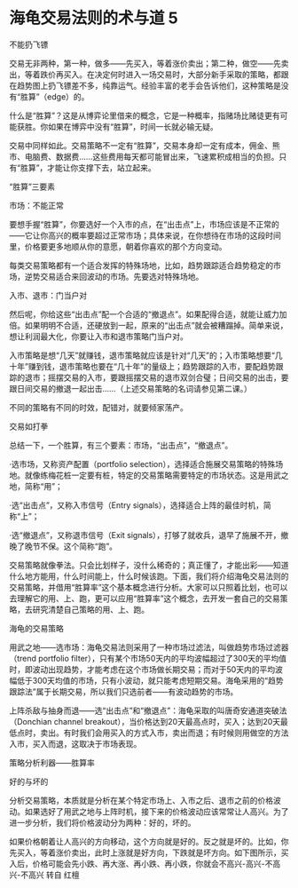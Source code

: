 # 海龟交易法则的术与道 5

不能扔飞镖

交易无非两种，第一种，做多——先买入，等着涨价卖出；第二种，做空——先卖出，等着跌价再买入。在决定何时进入一场交易时，大部分新手采取的策略，都跟在趋势图上扔飞镖差不多，纯靠运气。经验丰富的老手会告诉他们，这种策略是没有“胜算”（edge）的。

什么是“胜算”？这是从博弈论里借来的概念，它是一种概率，指赌场比赌徒更有可能获胜。你如果在博弈中没有“胜算”，时间一长就必输无疑。

交易中同样如此。交易策略不一定有“胜算”，交易本身却一定有成本，佣金、熊市、电脑费、数据费……这些费用每天都可能冒出来，飞速累积成相当的负担。只有“胜算”，才能让你支撑下去，站立起来。

“胜算”三要素

市场：不能正常

要想手握“胜算”，你要选好一个入市的点，在“出击点”上，市场应该是不正常的——它让你高兴的概率要超过正常市场；具体来说，在你想待在市场的这段时间里，价格要更多地顺从你的意愿，朝着你喜欢的那个方向变动。

每类交易策略都有一个适合发挥的特殊场地，比如，趋势跟踪适合趋势稳定的市场，逆势交易适合来回波动的市场。先要选对特殊场地。

入市、退市：门当户对

然后呢，你给这些“出击点”配一个合适的“撤退点”。如果配得合适，就能让威力加倍。如果明明不合适，还硬放到一起，原来的“出击点”就会被糟蹋掉。简单来说，想让利润最大化，你要让入市和退市策略门当户对。

入市策略是想“几天”就赚钱，退市策略就应该是针对“几天”的；入市策略想要“几十年”赚到钱，退市策略也要在“几十年”的量级上；趋势跟踪的入市，要配趋势跟踪的退市；摇摆交易的入市，要跟摇摆交易的退市双剑合璧；日间交易的出击，要跟日间交易的撤退一起出击……（上述交易策略的名词请参见第二课。）

不同的策略有不同的时效，配错对，就要倾家荡产。

交易如打拳

总结一下，一个胜算，有三个要素：市场，“出击点”，“撤退点”。

·选市场，又称资产配置（portfolio selection），选择适合施展交易策略的特殊场地。就像练梅花桩一定要有桩，特定的交易策略需要特定的市场状态。这是用武之地，简称“用”；

·选“出击点”，又称入市信号（Entry signals），选择适合上阵的最佳时机，简称“上”；

·选“撤退点”，又称退市信号（Exit signals），打够了就收兵，退早了施展不开，撤晚了晚节不保。这个简称“跑”。

交易策略就像拳法。只会比划样子，没什么稀奇的；真正懂了，才能出彩——知道什么地方能用，什么时间能上，什么时候该跑。下面，我们将介绍海龟交易法则的交易策略，并借用“胜算率”这个基本概念进行分析。大家可以只照着比划，也可以去理解它的用、上、跑，更可以应用“胜算率”这个概念，去开发一套自己的交易策略，去研究清楚自己策略的用、上、跑。

海龟的交易策略

用武之地——选市场：海龟交易法则采用了一种市场过滤法，叫做趋势市场过滤器（trend portfolio filter），只有某个市场50天内的平均波幅超过了300天的平均值时，即波动出现趋势，才能考虑在这个市场做长期交易；而对于50天内的平均波幅低于300天均值的市场，只有小波动，就只能考虑短期交易。海龟采用的“趋势跟踪法”属于长期交易，所以我们只选前者——有波动趋势的市场。

上阵杀敌与抽身而退——选“出击点”和“撤退点”：海龟采取的叫唐奇安通道突破法（Donchian channel breakout），当价格达到20天最高点时，买入；达到20天最低点时，卖出。有时我们会用买入的方式入市，卖出而退；有时候则用做空的方法入市，买入而退，这取决于市场表现。

策略分析利器——胜算率

好的与坏的

分析交易策略，本质就是分析在某个特定市场上、入市之后、退市之前的价格波动。如果选好了用武之地与上阵时机，接下来的价格波动应该常常让人高兴。为了进一步分析，我们将价格波动分为两种：好的，坏的。

如果价格朝着让人高兴的方向移动，这个方向就是好的。反之就是坏的。比如，你先买入，等着涨价卖出，此时上涨就是好方向，下跌就是坏方向。如下图所示，买入后，价格可能会先小跌、再大涨、再小跌、再小跌，你就会不高兴-高兴-不高兴-不高兴
转自 红檀